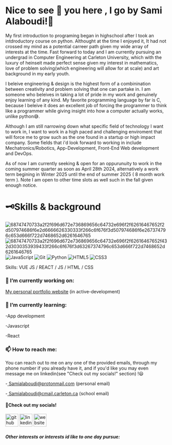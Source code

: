 # Nice to see 👀 you here , I go by Sami Alaboudi!👋

My first introduction to programing began in highschool after I took an intdroductory course on python. Althought at the time I enjoyed it, It had not crossed my mind as a potential carreer path given my wide array of interests at the time. Fast forward to today and I am currently pursuing an undergrad in Computer Engineering at Carleton University, which with the luxury of heinseit made perfect sense given my interest in mathematics, love of problem solving(which engineering will allow for at scale) and art background in my early youth.

I beleive engineering & design is the highest form of a combinination between creativity and problem solving that one can partake in. I am someone who beleives in taking a lot of pride in my work and genuinely enjoy learning of any kind. My favorite programming language by far is C, because I beleive it does an excellent job of forcing the programmer to think like a programmer while giving insight into how a computer actually works, unlike python😅. 

Although I am still narrowing down what specific field of technology I want to work in, I want to work in a high paced and challenging enviroment that will force me to grow such as the one found in a startup or high impact company. Some fields that i'd look forward to working in include Mechatronics/Robotics, App-Development, Front-End Web development and DevOps. 

As of now I am currently seeking & open for an oppurunuity to work in the coming summer quarter as soon as April 28th 2024, alternatively  a work term begining in Winter 2025 until the end of summer 2025 ( 8 month work term ). Note I am open to other time slots as well such in the fall given enough notice.

# 🗝️Skills & background
![68747470733a2f2f696d672e736869656c64732e696f2f62616467652f2d507974686f6e2d6666626330333f266c6f676f3d507974686f6e267374796c653d666f722d7468652d6261646765](https://github.com/Sami-Alaboudi/Sami-Alaboudi/assets/80726173/a2da2941-254d-44e6-ba16-67b5339ed0a6)
![68747470733a2f2f696d672e736869656c64732e696f2f62616467652f432d3030353939433f266c6f676f3d63267374796c653d666f722d7468652d6261646765](https://github.com/Sami-Alaboudi/Sami-Alaboudi/assets/80726173/567d292e-3960-4010-8403-9c5378e7f072) ![JavaScript](https://img.shields.io/badge/JavaScript-F7DF1E?style=for-the-badge&logo=javascript&logoColor=black) ![Git](https://img.shields.io/badge/Git-F05032?style=for-the-badge&logo=git&logoColor=white) ![Python](https://img.shields.io/badge/Python-3776AB?style=for-the-badge&logo=python&logoColor=white) ![HTML5](https://img.shields.io/badge/HTML5-E34F26?style=for-the-badge&logo=html5&logoColor=white)
![CSS3](https://img.shields.io/badge/CSS3-1572B6?style=for-the-badge&logo=css3&logoColor=white)







Skills: VUE JS / REACT / JS / HTML / CSS




### 🔭 I’m currently working on:
[My personal portfolio website](https://sami-alaboudi.github.io/) (in active-development)

### 🌱 I’m currently learning:
-App development

-Javascript 

-React
### 📫 How to reach me: 
You can reach out to me on any one of the provided emails, through my phone number if you already have it, and if you'd like you may even message me on linkedin(see "Check out my socials!" section) !😃 


-<a href = "mailto:samialaboudi@protonmail.com"> Samialaboudi@protonmail.com (personal email) </a>

-<a href = "mailto:samialaboudi@cmail.carleton.ca"> Samialaboudi@cmail.carleton.ca (school email) </a>

#### 🔗Check out my socials!

[<img src='https://cdn.jsdelivr.net/npm/simple-icons@3.0.1/icons/github.svg' alt='github' height='40'>](https://github.com/Sami-Alaboudi)  [<img src='https://cdn.jsdelivr.net/npm/simple-icons@3.0.1/icons/linkedin.svg' alt='linkedin' height='40'>](https://www.linkedin.com/in/www.linkedin.com/in/sami-alaboudi/)  [<img src='https://cdn.jsdelivr.net/npm/simple-icons@3.0.1/icons/icloud.svg' alt='website' height='40'>](https://sami-alaboudi.github.io/)  



##### Other interests or interests id like to one day pursue:





<!--
**Sami-Alaboudi/Sami-Alaboudi** is a ✨ _special_ ✨ repository because its `README.md` (this file) appears on your GitHub profile.

Here are some ideas to get you started:

- 🔭 I’m currently working on ...
- 🌱 I’m currently learning ...
- 👯 I’m looking to collaborate on ...
- 🤔 I’m looking for help with ...
- 💬 Ask me about ...
- 📫 How to reach me: ...
- 😄 Pronouns: ...
- ⚡ Fun fact: ...
-->
